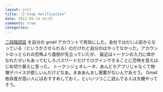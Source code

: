 ```yaml
---
layout: post
title: "2-Step Verification"
date: 2012-04-14 16:07
comments: true
categories: 
---
```


[二段階認証](https://support.google.com/accounts/bin/answer.py?hl=ja&answer=180744)
を自分の gmail アカウントで有効にした。会社ではだいぶ前からなっている（というかさせられる）のだけれど自分のはやってなかった。アカウントのっとられの恐怖より面倒が先立っていたが、
最近はトークンの入力に体がなれたせいもあってむしろパスワードだけでログインできることに恐怖を覚えはじめ切り替えに至った。
トークンジェネレータ、あんどろアプリじゃなくて物理デバイスが欲しいんだけどなあ。まああんまし需要がないんであろう。
Gmail 依存度が高い人にはおすすめしておく。といいつつここ読んでる人は大概やってそう。

